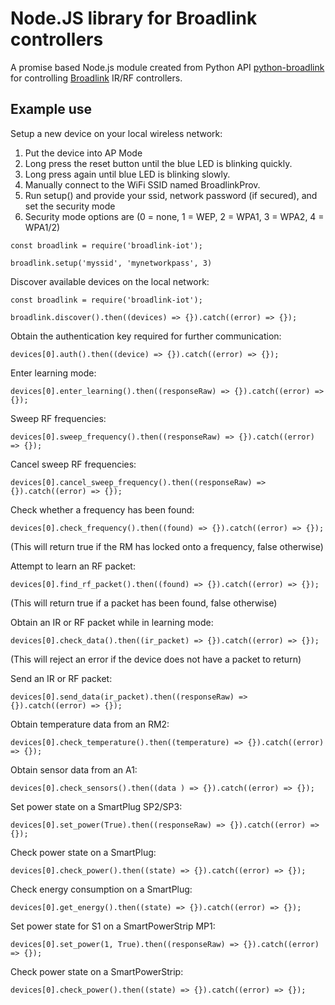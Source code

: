 # Node.JS library for Broadlink controllers

A promise based Node.js module created from Python API [python-broadlink](http://github.com/mjg59/python-broadlink) for controlling [Broadlink](http://www.ibroadlink.com/rm/) IR/RF controllers.

## Example use

Setup a new device on your local wireless network:

1. Put the device into AP Mode
2. Long press the reset button until the blue LED is blinking quickly.
3. Long press again until blue LED is blinking slowly.
4. Manually connect to the WiFi SSID named BroadlinkProv.
5. Run setup() and provide your ssid, network password (if secured), and set the security mode
6. Security mode options are (0 = none, 1 = WEP, 2 = WPA1, 3 = WPA2, 4 = WPA1/2)

```
const broadlink = require('broadlink-iot');

broadlink.setup('myssid', 'mynetworkpass', 3)
```

Discover available devices on the local network:

```
const broadlink = require('broadlink-iot');

broadlink.discover().then((devices) => {}).catch((error) => {});
```

Obtain the authentication key required for further communication:

```
devices[0].auth().then((device) => {}).catch((error) => {});
```

Enter learning mode:

```
devices[0].enter_learning().then((responseRaw) => {}).catch((error) => {});
```

Sweep RF frequencies:

```
devices[0].sweep_frequency().then((responseRaw) => {}).catch((error) => {});
```

Cancel sweep RF frequencies:

```
devices[0].cancel_sweep_frequency().then((responseRaw) => {}).catch((error) => {});
```

Check whether a frequency has been found:

```
devices[0].check_frequency().then((found) => {}).catch((error) => {});
```

(This will return true if the RM has locked onto a frequency, false otherwise)

Attempt to learn an RF packet:

```
devices[0].find_rf_packet().then((found) => {}).catch((error) => {});
```

(This will return true if a packet has been found, false otherwise)

Obtain an IR or RF packet while in learning mode:

```
devices[0].check_data().then((ir_packet) => {}).catch((error) => {});
```

(This will reject an error if the device does not have a packet to return)

Send an IR or RF packet:

```
devices[0].send_data(ir_packet).then((responseRaw) => {}).catch((error) => {});
```

Obtain temperature data from an RM2:

```
devices[0].check_temperature().then((temperature) => {}).catch((error) => {});
```

Obtain sensor data from an A1:

```
devices[0].check_sensors().then((data ) => {}).catch((error) => {});
```

Set power state on a SmartPlug SP2/SP3:

```
devices[0].set_power(True).then((responseRaw) => {}).catch((error) => {});
```

Check power state on a SmartPlug:

```
devices[0].check_power().then((state) => {}).catch((error) => {});
```

Check energy consumption on a SmartPlug:

```
devices[0].get_energy().then((state) => {}).catch((error) => {});
```

Set power state for S1 on a SmartPowerStrip MP1:

```
devices[0].set_power(1, True).then((responseRaw) => {}).catch((error) => {});
```

Check power state on a SmartPowerStrip:

```
devices[0].check_power().then((state) => {}).catch((error) => {});
```
